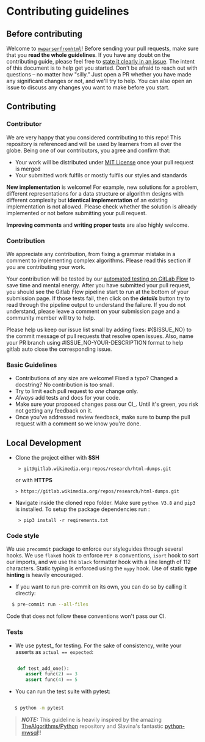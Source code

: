 # Contributing guidelines

## Before contributing

Welcome to [`mwparserfromhtml`](https://gitlab.wikimedia.org/repos/research/html-dumps)! Before sending your pull requests, make sure that you __read the whole guidelines__. If you have any doubt on the contributing guide, please feel free to [state it clearly in an issue](https://gitlab.wikimedia.org/repos/research/html-dumps/-/issues). The intent of this document is to help get you started. Don't be afraid to reach out with questions – no matter how "silly.” Just open a PR whether you have made any significant changes or not, and we'll try to help. You can also open an issue to discuss any changes you want to make before you start.

## Contributing

### Contributor

We are very happy that you considered contributing to this repo! This repository is referenced and will be used by learners from all over the globe. Being one of our contributors, you agree and confirm that:
- Your work will be distributed under [MIT License](LICENSE.md) once your pull request is merged
- Your submitted work fulfils or mostly fulfils our styles and standards

__New implementation__ is welcome! For example, new solutions for a problem, different representations for a data structure or algorithm designs with different complexity but __identical implementation__ of an existing implementation is not allowed. Please check whether the solution is already implemented or not before submitting your pull request.

__Improving comments__ and __writing proper tests__ are also highly welcome.

### Contribution

We appreciate any contribution, from fixing a grammar mistake in a comment to implementing complex algorithms. Please read this section if you are contributing your work.

Your contribution will be tested by our [automated testing on GitLab Flow](https://docs.gitlab.com/ee/topics/gitlab_flow.html) to save time and mental energy.  After you have submitted your pull request, you should see the Gitlab Flow pipeline start to run at the bottom of your submission page.  If those tests fail, then click on the ___details___ button try to read through the pipeline output to understand the failure.  If you do not understand, please leave a comment on your submission page and a community member will try to help.

Please help us keep our issue list small by adding fixes: #{$ISSUE_NO} to the commit message of pull requests that resolve open issues. Also, name your PR branch using #ISSUE_NO-YOUR-DESCRIPTION format to help gitlab auto close the corresponding issue.

### Basic Guidelines

- Contributions of any size are welcome! Fixed a typo?
  Changed a docstring? No contribution is too small.
- Try to limit each pull request to *one* change only.
- *Always* add tests and docs for your code.
- Make sure your proposed changes pass our CI_.
  Until it's green, you risk not getting any feedback on it.
- Once you've addressed review feedback, make sure to bump the pull request with a comment so we know you're done.


## Local Development

* Clone the project either with __SSH__

    ``` > git@gitlab.wikimedia.org:repos/research/html-dumps.git```

    or with __HTTPS__

    ``` > https://gitlab.wikimedia.org/repos/research/html-dumps.git ```

* Navigate inside the cloned repo folder. Make sure `python V3.8` and `pip3` is installed. To setup the package dependencies run :

    ``` > pip3 install -r reqirements.txt```

### Code style

We use `precommit` package to enforce our styleguides through several hooks. We use `flake8` hook to enforce `PEP 8` conventions, `isort` hook to sort our imports, and we use the `black` formatter hook with a line length of 112 characters. Static typing is enforced using the `mypy` hook.
Use of static __type hinting__ is heavily encouraged.

- If you want to run pre-commit on its own, you can do so by calling it directly:

```bash
  $ pre-commit run --all-files
```
Code that does not follow these conventions won't pass our CI.


### Tests

- We use pytest_ for testing. For the sake of consistency, write your asserts as ``actual == expected``:

```python

    def test_add_one():
       assert func(2) == 3
       assert func(4) == 5
```
- You can run the test suite with pytest:

```bash

   $ python -m pytest

```

> **_NOTE:_**  This guideline is heavily inspired by the amazing [TheAlgorithms/Python](https://github.com/TheAlgorithms/Python) repository and Slavina's fantastic [python-mwsql](https://github.com/mediawiki-utilities/python-mwsql)!!
